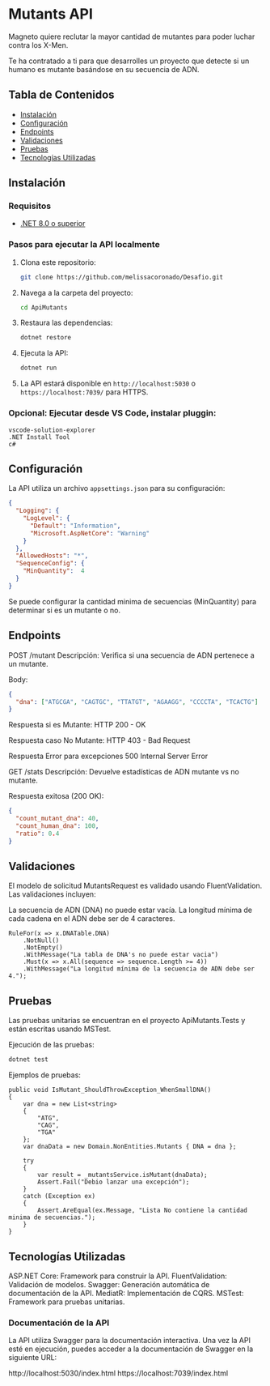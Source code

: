 
# Mutants API

Magneto quiere reclutar la mayor cantidad de mutantes para poder luchar contra los X-Men. 

Te ha contratado a ti para que desarrolles un proyecto que detecte si un humano es mutante basándose en su secuencia de ADN. 

## Tabla de Contenidos

- [Instalación](#instalación)
- [Configuración](#configuración)
- [Endpoints](#endpoints)
- [Validaciones](#validaciones)
- [Pruebas](#pruebas)
- [Tecnologías Utilizadas](#tecnologías-utilizadas)

## Instalación

### Requisitos

- [.NET 8.0 o superior](https://dotnet.microsoft.com/download)

### Pasos para ejecutar la API localmente

1. Clona este repositorio:

    ```bash
    git clone https://github.com/melissacoronado/Desafio.git
    ```

2. Navega a la carpeta del proyecto:

    ```bash
    cd ApiMutants
    ```

3. Restaura las dependencias:

    ```bash
    dotnet restore
    ```

4. Ejecuta la API:

    ```bash
    dotnet run
    ```

6. La API estará disponible en `http://localhost:5030` o `https://localhost:7039/` para HTTPS.


### Opcional: Ejecutar desde VS Code, instalar pluggin:
	vscode-solution-explorer
	.NET Install Tool
    c#

## Configuración

La API utiliza un archivo `appsettings.json` para su configuración:

```json
{
  "Logging": {
    "LogLevel": {
      "Default": "Information",
      "Microsoft.AspNetCore": "Warning"
    }
  },
  "AllowedHosts": "*",
  "SequenceConfig": {
    "MinQuantity":  4
  }
}
```

Se puede configurar la cantidad minima de secuencias (MinQuantity) para determinar si es un mutante o no.

## Endpoints
POST /mutant
Descripción: Verifica si una secuencia de ADN pertenece a un mutante.

Body:
```json
{
  "dna": ["ATGCGA", "CAGTGC", "TTATGT", "AGAAGG", "CCCCTA", "TCACTG"]
}
```

Respuesta si es Mutante: HTTP 200 - OK

Respuesta caso No Mutante: HTTP 403 - Bad Request

Respuesta Error para excepciones 500 Internal Server Error


GET /stats
Descripción: Devuelve estadísticas de ADN mutante vs no mutante.

Respuesta exitosa (200 OK):
```json
{
  "count_mutant_dna": 40,
  "count_human_dna": 100,
  "ratio": 0.4
}
```

## Validaciones

El modelo de solicitud MutantsRequest es validado usando FluentValidation. Las validaciones incluyen:

La secuencia de ADN (DNA) no puede estar vacía.
La longitud mínima de cada cadena en el ADN debe ser de 4 caracteres.
```
RuleFor(x => x.DNATable.DNA)
    .NotNull()
    .NotEmpty()
    .WithMessage("La tabla de DNA's no puede estar vacia")
    .Must(x => x.All(sequence => sequence.Length >= 4))
    .WithMessage("La longitud mínima de la secuencia de ADN debe ser 4.");
```

## Pruebas
Las pruebas unitarias se encuentran en el proyecto ApiMutants.Tests y están escritas usando MSTest.

Ejecución de las pruebas:
```bash
dotnet test
```

Ejemplos de pruebas:


```[TestMethod]
public void IsMutant_ShouldThrowException_WhenSmallDNA()
{
    var dna = new List<string>
    {
        "ATG",
        "CAG",
        "TGA"
    };
    var dnaData = new Domain.NonEntities.Mutants { DNA = dna };

    try
    {
        var result = _mutantsService.isMutant(dnaData);
        Assert.Fail("Debio lanzar una excepción");
    }
    catch (Exception ex)
    {
        Assert.AreEqual(ex.Message, "Lista No contiene la cantidad minima de secuencias.");
    }
}
```

## Tecnologías Utilizadas
ASP.NET Core: Framework para construir la API.
FluentValidation: Validación de modelos.
Swagger: Generación automática de documentación de la API.
MediatR: Implementación de CQRS.
MSTest: Framework para pruebas unitarias.

### Documentación de la API
La API utiliza Swagger para la documentación interactiva. Una vez la API esté en ejecución, puedes acceder a la documentación de Swagger en la siguiente URL:

http://localhost:5030/index.html
https://localhost:7039/index.html
